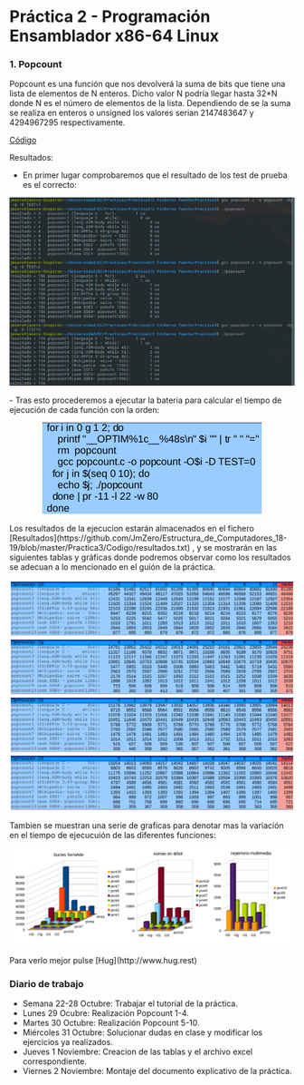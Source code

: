 # Práctica 2 - Programación Ensamblador x86-64 Linux


### 1. Popcount
Popcount es una función que nos devolverá la suma de bits que tiene una lista de elementos de N enteros. Dicho valor N podría llegar hasta 32*N donde N es el número de elementos de la lista. Dependiendo de se la suma se realiza en enteros o unsigned los valores serian 2147483647 y 4294967295 respectivamente.

[Código](https://github.com/JmZero/Estructura_de_Computadores_18-19/blob/master/Practica3/Codigo/popcount.c)

Resultados:
- En primer lugar comprobaremos que el resultado de los test de prueba es el correcto:
<p align="center"> <img src="https://github.com/JmZero/Estructura_de_Computadores_18-19/blob/master/Practica3/img/test.png" title="test.png"> </p>
- Tras esto procederemos a ejecutar la bateria para calcular el tiempo de ejecución de cada función con la orden:
<p align="center"> <img src="https://github.com/JmZero/Estructura_de_Computadores_18-19/blob/master/Practica3/img/comando.png" title="comando.png"> </p>
Los resultados de la ejecucion estarán almacenados en el fichero [Resultados](https://github.com/JmZero/Estructura_de_Computadores_18-19/blob/master/Practica3/Codigo/resultados.txt) , y se mostrarán en las siguientes tablas y gráficas donde podremos observar como los resultados se adecuan a lo mencionado en el guión de la práctica.
<p align="center"> <img src="https://github.com/JmZero/Estructura_de_Computadores_18-19/blob/master/Practica3/img/tablas.png" title="tablas.png"> </p>
Tambien se muestran una serie de graficas para denotar mas la variación en el tiempo de ejecucuión de las diferentes funciones:
<p align="center"> <img src="https://github.com/JmZero/Estructura_de_Computadores_18-19/blob/master/Practica3/img/graficas.png" title="graficas.png"> </p>
Para verlo mejor pulse [Hug](http://www.hug.rest)


### Diario de trabajo
- Semana 22-28 Octubre: Trabajar el tutorial de la práctica.
- Lunes 29 Ocubre: Realización Popcount 1-4.
- Martes 30 Octubre: Realización Popcount 5-10.
- Miércoles 31 Octubre: Solucionar dudas en clase y modificar los ejercicios ya realizados.
- Jueves 1 Noviembre: Creacion de las tablas y el archivo excel correspondiente.
- Viernes 2 Noviembre: Montaje del documento explicativo de la práctica.
